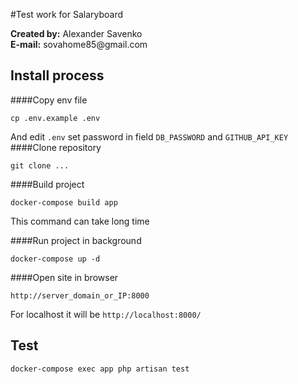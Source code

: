 #Test work for Salaryboard

<p>
<strong>Created by:</strong> Alexander Savenko<br/>
<strong>E-mail:</strong> sovahome85@gmail.com
</p>

## Install process

####Copy env file
```
cp .env.example .env
```
And edit `.env` set password in field ``DB_PASSWORD`` and ``GITHUB_API_KEY``
####Clone repository
```
git clone ...
```
####Build project
````
docker-compose build app
````
This command can take long time

####Run project in background

```
docker-compose up -d
```

####Open site in browser

```
http://server_domain_or_IP:8000
```
For localhost it will be ``http://localhost:8000/``

## Test
``
docker-compose exec app php artisan test
``

